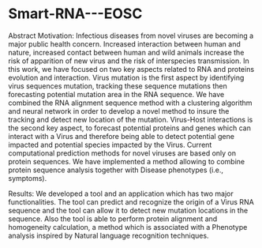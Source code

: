# Smart-RNA---EOSC
Abstract
Motivation: Infectious diseases from novel viruses are becoming a major public health concern. Increased interaction between human and nature, increased contact between human and wild animals increase the risk of apparition of new virus and the risk of interspecies transmission.
In this work, we have focused on two key aspects related to RNA and proteins evolution and interaction. 
Virus mutation is the first aspect by identifying  virus sequences mutation, tracking these sequence mutations then forecasting potential mutation area in the RNA sequence. 
We have combined the RNA alignment sequence method with a clustering algorithm and neural network in order to develop a novel method to insure the tracking and detect new location of the mutation.
Virus-Host interactions is the second key aspect, to forecast potential proteins and genes which can interact with a Virus and therefore being able to detect potential gene impacted and potential species impacted by the Virus.
Current computational prediction methods for novel viruses are based only on protein sequences. We have implemented a method allowing to combine protein sequence analysis together with Disease phenotypes (i.e., symptoms).

Results: We developed a tool and an application which has two major functionalities. The tool can  predict and recognize the origin of a Virus RNA sequence and the tool can allow it to detect new mutation locations in the sequence. Also the tool is able to perform protein alignment and homogeneity calculation, a method which is associated with a Phenotype analysis inspired by Natural language recognition techniques. 
